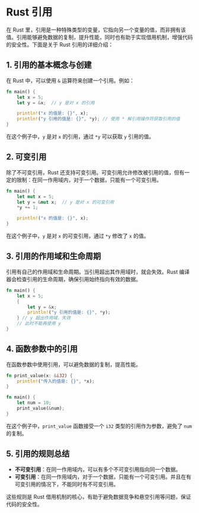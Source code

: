 # Rust 引用

在 Rust 里，引用是一种特殊类型的变量，它指向另一个变量的值，而非拥有该值。引用能够避免数据的复制，提升性能，同时也有助于实现借用机制，增强代码的安全性。下面是关于 Rust 引用的详细介绍：

## 1. 引用的基本概念与创建

在 Rust 中，可以使用 `&` 运算符来创建一个引用。例如：

```rust
fn main() {
    let x = 5;
    let y = &x;  // y 是对 x 的引用

    println!("x 的值是: {}", x);
    println!("y 引用的值是: {}", *y); // 使用 * 解引用操作符获取引用的值
}
```

在这个例子中，`y` 是对 `x` 的引用，通过 `*y` 可以获取 `y` 引用的值。

## 2. 可变引用

除了不可变引用，Rust 还支持可变引用。可变引用允许修改被引用的值，但有一定的限制：在同一作用域内，对于一个数据，只能有一个可变引用。

```rust
fn main() {
    let mut x = 5;
    let y = &mut x;  // y 是对 x 的可变引用
    *y += 1;

    println!("x 的值是: {}", x);
}
```

在这个例子中，`y` 是对 `x` 的可变引用，通过 `*y` 修改了 `x` 的值。

## 3. 引用的作用域和生命周期

引用有自己的作用域和生命周期。当引用超出其作用域时，就会失效。Rust 编译器会检查引用的生命周期，确保引用始终指向有效的数据。

```rust
fn main() {
    let x = 5;
    {
        let y = &x;
        println!("y 引用的值是: {}", *y);
    } // y 超出作用域，失效
    // 此时不能再使用 y
}
```

## 4. 函数参数中的引用

在函数参数中使用引用，可以避免数据的复制，提高性能。

```rust
fn print_value(x: &i32) {
    println!("传入的值是: {}", *x);
}

fn main() {
    let num = 10;
    print_value(&num);
}
```

在这个例子中，`print_value` 函数接受一个 `i32` 类型的引用作为参数，避免了 `num` 的复制。

## 5. 引用的规则总结

- **不可变引用**：在同一作用域内，可以有多个不可变引用指向同一个数据。
- **可变引用**：在同一作用域内，对于一个数据，只能有一个可变引用。并且在有可变引用的情况下，不能同时有不可变引用。

这些规则是 Rust 借用机制的核心，有助于避免数据竞争和悬空引用等问题，保证代码的安全性。
